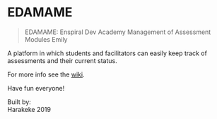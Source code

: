 # EDAMAME
> EDAMAME: Enspiral Dev Academy Management of Assessment Modules Emily

A platform in which students and facilitators can easily keep track of assessments and their current status.

For more info see the [wiki](https://github.com/harakeke-2019/EDAMAME/wiki).

Have fun everyone!

Built by:  
Harakeke 2019 
